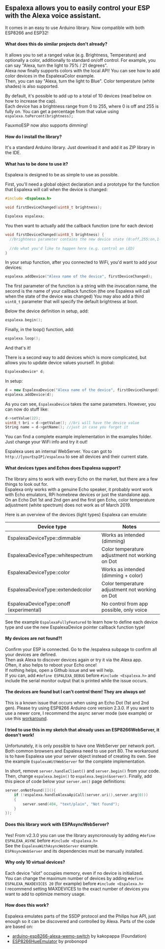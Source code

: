## Espalexa allows you to easily control your ESP with the Alexa voice assistant.
It comes in an easy to use Arduino library.
Now compatible with both ESP8266 and ESP32!

#### What does this do similar projects don't already?

It allows you to set a ranged value (e.g. Brightness, Temperature) and optionally a color, additionally to standard on/off control.
For example, you can say "Alexa, turn the light to 75% / 21 degrees".  
Alexa now finally supports colors with the local API! You can see how to add color devices in the EspalexaColor example.  
Then, you can say "Alexa, turn the light to Blue". Color temperature (white shades) is also supported.

By default, it's possible to add up to a total of 10 devices (read below on how to increase the cap).  
Each device has a brightness range from 0 to 255, where 0 is off and 255 is fully on.
You can get a percentage from that value using `espalexa.toPercent(brightness);`

FauxmoESP now also supports dimming!

#### How do I install the library?

It's a standard Arduino library. Just download it and add it as ZIP library in the IDE.

#### What has to be done to use it?

Espalexa is designed to be as simple to use as possible.

First, you'll need a global object declaration and a prototype for the function that Espalexa will call when the device is changed:
```cpp
#include <Espalexa.h>

void firstDeviceChanged(uint8_t brightness);

Espalexa espalexa;
```

You then want to actually add the callback function (one for each device)
```cpp
void firstDeviceChanged(uint8_t brightness) {
  //brightness parameter contains the new device state (0:off,255:on,1-254:dimmed)
  
  //do what you'd like to happen here (e.g. control an LED)
}
```

In your setup function, after you connected to WiFi, you'd want to add your devices:
```cpp
espalexa.addDevice("Alexa name of the device", firstDeviceChanged);
```
The first parameter of the function is a string with the invocation name, the second is the name of your callback function (the one Espalexa will call when the state of the device was changed)
You may also add a third `uint8_t` parameter that will specify the default brightness at boot.

Below the device definition in setup, add:
```cpp
espalexa.begin();
```

Finally, in the loop() function, add:
```cpp
espalexa.loop();
```

And that's it!


There is a second way to add devices which is more complicated, but allows you to update device values yourself.
In global:
```cpp
EspalexaDevice* d;
```
In setup:
```cpp
d = new EspalexaDevice("Alexa name of the device", firstDeviceChanged);
espalexa.addDevice(d);
```
As you can see, `EspalexaDevice` takes the same parameters. However, you can now do stuff like:
```cpp
d->setValue(22);
uint8_t bri = d->getValue(); //bri will have the device value
String name = d->getName(); //just in case you forget it
```

You can find a complete example implementation in the examples folder. Just change your WiFi info and try it out!

Espalexa uses an internal WebServer. You can got to `http://[yourEspIP]/espalexa` to see all devices and their current state.

#### What devices types and Echos does Espalexa support?

The library aims to work with every Echo on the market, but there are a few things to look out for.  
Espalexa only works with a genuine Echo speaker, it probably wont work with Echo emulators, RPi homebrew devices or just the standalone app.  
On an Echo Dot 1st and 2nd gen and the first gen Echo, color temperature adjustment (white spectrum) does not work as of March 2019.   

Here is an overview of the devices (light types) Espalexa can emulate:  

| Device type                              | Notes                                           |
|------------------------------------------|-------------------------------------------------|
| EspalexaDeviceType::dimmable             | Works as intended (dimming)                     |
| EspalexaDeviceType::whitespectrum        | Color temperature adjustment not working on Dot |
| EspalexaDeviceType::color                | Works as intended (dimming + color)             |
| EspalexaDeviceType::extendedcolor        | Color temperature adjustment not working on Dot |
| EspalexaDeviceType::onoff (experimental) | No control from app possible, only voice        |

See the example `EspalexaFullyFeatured` to learn how to define each device type and use the new EspalexaDevice pointer callback function type!

#### My devices are not found?!

Confirm your ESP is connected. Go to the /espalexa subpage to confirm all your devices are defined.  
Then ask Alexa to discover devices again or try it via the Alexa app.  
Often, it also helps to reboot your Echo once!  
If nothing helps, open a Github issue and we will help.  
If you can, add `#define ESPALEXA_DEBUG` before `#include <Espalexa.h>` and include the serial monitor output that is printed while the issue occurs.  

#### The devices are found but I can't control them! They are always on!

This is a known issue that occurs when using an Echo Dot (1st and 2nd gen). Please try using ESP8266 Arduino core version 2.3.0.
If you want to use a newer core, I recommend the async server mode (see example) or use this [workaround](https://github.com/Aircoookie/Espalexa/issues/6#issuecomment-366533897).

#### I tried to use this in my sketch that already uses an ESP8266WebServer, it doesn't work!

Unfortunately, it is only possible to have one WebServer per network port. Both common browsers and Espalexa need to use port 80.
The workaround is to have Espalexa use your server object instead of creating its own.
See the example `EspalexaWithWebServer` for the complete implementation.

In short, remove `server.handleClient()` and `server.begin()` from your code.
Then, change `espalexa.begin()` to `espalexa.begin(&server)`.
Finally, add this piece of code below your `server.on()` page definitions:
```cpp
server.onNotFound([](){
	if (!espalexa.handleAlexaApiCall(server.uri(),server.arg(0)))
	{
		server.send(404, "text/plain", "Not found");
	}
});
```

#### Does this library work with ESPAsyncWebServer?

Yes! From v2.3.0 you can use the library asyncronously by adding `#define ESPALEXA_ASYNC` before `#include <Espalexa.h>`  
See the  `EspalexaWithAsyncWebServer` example.  
`ESPAsyncWebServer` and its dependencies must be manually installed.  

#### Why only 10 virtual devices?

Each device "slot" occupies memory, even if no device is initialized.  
You can change the maximum number of devices by adding `#define ESPALEXA_MAXDEVICES 20` (for example) before `#include <Espalexa.h>`  
I recommend setting MAXDEVICES to the exact number of devices you want to add to optimize memory usage.

#### How does this work?

Espalexa emulates parts of the SSDP protocol and the Philips hue API, just enough so it can be discovered and controlled by Alexa.
Parts of the code are based on:
- [arduino-esp8266-alexa-wemo-switch](https://github.com/kakopappa/arduino-esp8266-alexa-wemo-switch) by kakopappa (Foundation)
- [ESP8266HueEmulator](https://github.com/probonopd/ESP8266HueEmulator) by probonopd